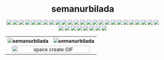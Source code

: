 <h1 align="center">semanurbilada</h1>

<div align="center">
    <!-- <h2>💻 Tech Stack:</h2> -->
    <p>
        <img src="https://img.shields.io/badge/python-3670A0?style=flat&logo=python&logoColor=ffdd54">
        <img src="https://img.shields.io/badge/tcp%2Fudp-007396.svg?style=flat&logo=protocol&logoColor=white">
        <img src="https://img.shields.io/badge/numpy-%23013243.svg?style=flat&logo=numpy&logoColor=white">
        <img src="https://img.shields.io/badge/pandas-%23150458.svg?style=flat&logo=pandas&logoColor=white">
        <img src="https://img.shields.io/badge/beautifulsoup4-3776AB.svg?style=flat&logo=&logoColor=white">
        <img src="https://img.shields.io/badge/PyTorch-%23EE4C2C.svg?style=flat&logo=PyTorch&logoColor=white">
        <img src="https://img.shields.io/badge/tensorflow-FF6F00.svg?style=flat&logo=tensorflow&logoColor=white">
        <img src="https://img.shields.io/badge/opencv-%23white.svg?style=flat&logo=opencv&logoColor=white">
        <img src="https://img.shields.io/badge/yolo-00FFFF.svg?style=flat&logo=yolo&logoColor=black">
        <img src="https://img.shields.io/badge/matplotlib-%230077B5.svg?style=flat&logo=Matplotlib&logoColor=white">
        <img src="https://img.shields.io/badge/jetson-%2300ADEF.svg?style=flat&logo=nvidia&logoColor=white">
        <img src="https://img.shields.io/badge/raspberry%20pi-A22846.svg?style=flat&logo=raspberrypi&logoColor=white">
        <img src="https://img.shields.io/badge/google%20colab-F9AB00.svg?style=flat&logo=googlecolab&logoColor=white">
        <!-- <img src="https://img.shields.io/badge/ros-%230A0FF9.svg?style=flat&logo=ros&logoColor=white"> -->
        <img src="https://img.shields.io/badge/gazebo-9F4F20.svg?style=flat&logo=gazebo&logoColor=white">
        <img src="https://img.shields.io/badge/docker-%230db7ed.svg?style=flat&logo=docker&logoColor=white">
        <img src="https://img.shields.io/badge/django-%23092E20.svg?style=flat&logo=django&logoColor=white">
        <img src="https://img.shields.io/badge/postgres-%23316192.svg?style=flat&logo=postgresql&logoColor=white">
        <img src="https://img.shields.io/badge/mongodb-%2347A248.svg?style=flat&logo=mongodb&logoColor=white">
        <img src="https://img.shields.io/badge/linux-FCC624?style=flat&logo=linux&logoColor=black">
        <img src="https://img.shields.io/badge/git-F05032?style=flat&logo=git&logoColor=white">
        <img src="https://img.shields.io/badge/github-%23121011.svg?style=flat&logo=github&logoColor=white">
        <img src="https://img.shields.io/badge/javascript-%23323330.svg?style=flat&logo=javascript&logoColor=%23F7DF1E">
        <!-- <img src="https://img.shields.io/badge/node.js-43853D?style=flat&logo=node.js&logoColor=white"> -->
        <img src="https://img.shields.io/badge/npm-CB3837?style=flat&logo=npm&logoColor=white">
        <img src="https://img.shields.io/badge/react-%2320232a.svg?style=flat&logo=react&logoColor=%2361DAFB">
        <img src="https://img.shields.io/badge/next.js-000000?style=flat&logo=next.js&logoColor=white">
        <img src="https://img.shields.io/badge/typescript-%23007ACC.svg?style=flat&logo=typescript&logoColor=white">
        <img src="https://img.shields.io/badge/html5-%23E34F26.svg?style=flat&logo=html5&logoColor=white">
        <img src="https://img.shields.io/badge/css3-%231572B6.svg?style=flat&logo=css3&logoColor=white">
        <img src="https://img.shields.io/badge/tailwindcss-%2338B2AC.svg?style=flat&logo=tailwind-css&logoColor=white">
        <img src="https://img.shields.io/badge/bootstrap-%237952B3.svg?style=flat&logo=bootstrap&logoColor=white">
        <img src="https://img.shields.io/badge/canva-%2300C4CC.svg?style=flat&logo=Canva&logoColor=white">
        <img src="https://img.shields.io/badge/c-%2300599C.svg?style=flat&logo=c&logoColor=white">
        <img src="https://img.shields.io/badge/c++-%2300599C.svg?style=flat&logo=c%2B%2B&logoColor=white">
        <!-- "Languages, Developer Tools, Libraries/Frameworks" olarak ayrılabilir...-->
    </p>
    <TABLE>
        <TR>
            <!-- <TH colspan="2"><img src="https://user-images.githubusercontent.com/74038190/225813708-98b745f2-7d22-48cf-9150-083f1b00d6c9.gif" width="790" height="290"></TH> -->
            <TH><img align="center" src="https://github-readme-stats.vercel.app/api?username=semanurbilada&title_color=06b6d4&icon_color=06b6d4&text_color=9ca3af&bg_color=00000000&border_color=0e7490&show_icons=true&locale=en" alt="semanurbilada"/></TH>
            <TH><img align="center" src="https://github-readme-stats.vercel.app/api/top-langs?username=semanurbilada&title_color=06b6d4&icon_color=fbbf24&text_color=9ca3af&bg_color=00000000&border_color=0e7490&show_icons=true&locale=en&layout=compact" alt="semanurbilada"/></TH>
        </TR>
        <TR align="center">
            <TD colspan="2"><img class="giphy-gif-img giphy-img-loaded" src="https://media1.giphy.com/media/v1.Y2lkPTc5MGI3NjExajUyaW9zejQzcGttdG96NDhyb2U3czFhcmJja2cyemVieHRmdWtnbSZlcD12MV9pbnRlcm5hbF9naWZfYnlfaWQmY3Q9Zw/zOpCjfo01YIM0/giphy.gif" style="background:rgba(0,0,0,0)" width="95%" height="auto" alt="space create GIF"></TD>
        </TR>
    </TABLE>
</div>
